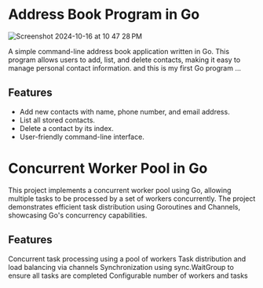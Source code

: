# Address Book Program in Go


![Screenshot 2024-10-16 at 10 47 28 PM](https://github.com/user-attachments/assets/2cfe9d3e-c36e-4516-aea3-5a035cdf2680)


A simple command-line address book application written in Go. This program allows users to add, list, and delete contacts, making it easy to manage personal contact information.
and this is my first Go program ...

## Features

- Add new contacts with name, phone number, and email address.
- List all stored contacts.
- Delete a contact by its index.
- User-friendly command-line interface.


# Concurrent Worker Pool in Go
This project implements a concurrent worker pool using Go, allowing multiple tasks to be processed by a set of workers concurrently. The project demonstrates efficient task distribution using Goroutines and Channels, showcasing Go's concurrency capabilities.

## Features
Concurrent task processing using a pool of workers
Task distribution and load balancing via channels
Synchronization using sync.WaitGroup to ensure all tasks are completed
Configurable number of workers and tasks
